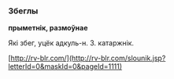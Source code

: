 ### Збеглы
**прыметнік, размоўнае**

Які збег, уцёк адкуль-н. З. катаржнік.

<a rel="author">[http://rv-blr.com/](http://rv-blr.com/slounik.jsp?letterId=0&maskId=0&pageId=1111)</a>
